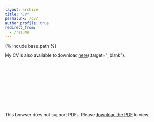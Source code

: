 ```yaml
---
layout: archive
title: "CV"
permalink: /cv/
author_profile: true
redirect_from:
  - /resume
---
```


{% include base_path %}

My CV is also available to download [here](../assets/WenqainChen_CV_20240327.pdf){:target="_blank"}.

<object data="../assets/WenqainChen_CV_20240327.pdf" type="application/pdf" width="700px" height="700px">
    <embed src="../assets/WenqainChen_CV_20240327.pdf">
        <p>This browser does not support PDFs. Please <a href="../assets/WenqainChen_CV_20240327.pdf">download the PDF</a> to view.</p>
    </embed>
</object>

